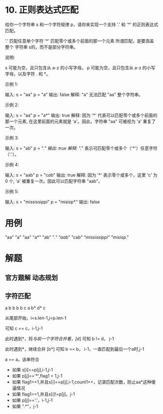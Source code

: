 # 10. 正则表达式匹配
给你一个字符串 s 和一个字符规律 p，请你来实现一个支持 '.' 和 '*' 的正则表达式匹配。

'.' 匹配任意单个字符
'*' 匹配零个或多个前面的那一个元素
所谓匹配，是要涵盖 整个 字符串 s的，而不是部分字符串。

说明:

s 可能为空，且只包含从 a-z 的小写字母。
p 可能为空，且只包含从 a-z 的小写字母，以及字符 . 和 *。

示例 1:

输入:
s = "aa"
p = "a"
输出: false
解释: "a" 无法匹配 "aa" 整个字符串。

示例 2:

输入:
s = "aa"
p = "a*"
输出: true
解释: 因为 '*' 代表可以匹配零个或多个前面的那一个元素, 在这里前面的元素就是 'a'。因此，字符串 "aa" 可被视为 'a' 重复了一次。

示例 3:

输入:
s = "ab"
p = ".*"
输出: true
解释: ".*" 表示可匹配零个或多个（'*'）任意字符（'.'）。

示例 4:

输入:
s = "aab"
p = "c*a*b"
输出: true
解释: 因为 '*' 表示零个或多个，这里 'c' 为 0 个, 'a' 被重复一次。因此可以匹配字符串 "aab"。

示例 5:

输入:
s = "mississippi"
p = "mis*is*p*."
输出: false


# 用例
"aa"
"a"
"aa"
"a*"
"ab"
".*"
"aab"
"c*a*b"
"mississippi"
"mis*is*p*."

# 解题

## 官方题解 动态规划



## 字符匹配

a b b b b c
a b* d* c

从尾部开始，i=s.len-1,j=p.len-1

可知 c == c，i-1,j-1

此时遇到*，将*与前一个字符合并看，[d*]
可知 b != d， j-1

此时遇到*，继续合并 [b*]
可知 b == b， i-1，一直匹配到最后一个a时,j-1

a == a，该串符合


- 如果 s[i]==p[j],i-1,j-1
- 如果 p[j]=='*',flag1 = 1,j-1
- 如果 flag1==1,并且s[i]==p[j],i-1,count1++，记录匹配次数，防止aa*这种傻逼情况
- 如果 flag1==1,并且s[i]!=p[j]，j-1
- 如果 p[j]=='.'，i-1,j-1
- 如果 ".*"，j-1















